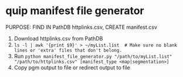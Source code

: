 # quip manifest file generator
PURPOSE: FIND IN PathDB httplinks.csv, CREATE manifest.csv

1) Download httplinks.csv from PathDB
2) `ls -l | awk '{print $9}' > ~/myList.list  # Make sure no blank lines or 'extra' files that don't belong.`
3) Run `python manifest_file_generator.py "/path/to/myList.list" "/path/to/httplinks.csv" [manifest_type <map|segmentation>]`
4) Copy pgm output to file or redirect output to file

